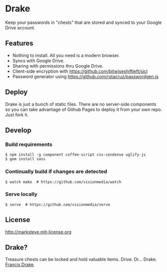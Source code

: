 # Drake

Keep your passwords in "chests" that are stored and synced to your Google Drive account.

## Features

* Nothing to install. All you need is a modern browser.
* Syncs with Google Drive.
* Sharing with permissions thru Google Drive.
* Client-side encryption with https://github.com/bitwiseshiftleft/sjcl
* Password generator using https://github.com/rstacruz/passwordgen.js

## Deploy

Drake is just a bunch of static files. There are no server-side components so
you can take advantage of Github Pages to deploy it from your own repo. Just
fork it.

## Develop

### Build requirements

```shell
$ npm install -g component coffee-script css-condense uglify-js
$ gem install sass
```

### Continually build if changes are detected

```shell
$ watch make  # https://github.com/visionmedia/watch
```

### Serve locally

```shell
$ serve  # https://github.com/visionmedia/serve
```

## License

http://marksteve.mit-license.org

## Drake?

Treasure chests can be locked and hold valuable items.
Drive. Dr... Drake. [Francis Drake](http://en.wikipedia.org/wiki/Francis_Drake).
